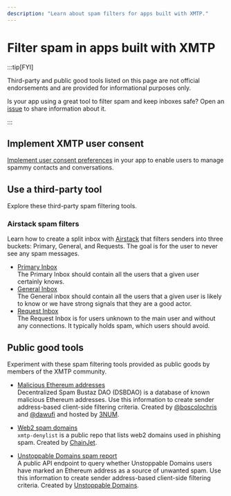 ```yaml
---
description: "Learn about spam filters for apps built with XMTP."
---
```


# Filter spam in apps built with XMTP

:::tip[FYI]

Third-party and public good tools listed on this page are not official endorsements and are provided for informational purposes only.

Is your app using a great tool to filter spam and keep inboxes safe? Open an [issue](https://github.com/xmtp/docs-xmtp-org/issues) to share information about it.

:::

## Implement XMTP user consent

[Implement user consent preferences](/consent/user-consent) in your app to enable users to manage spammy contacts and conversations.

## Use a third-party tool

Explore these third-party spam filtering tools.

### Airstack spam filters

Learn how to create a split inbox with [Airstack](https://www.airstack.xyz/) that filters senders into three buckets: Primary, General, and Requests. The goal is for the user to never see any spam messages.

- [Primary Inbox](https://docs.airstack.xyz/airstack-docs-and-faqs/guides/xmtp/spam-filters/primary-inbox)  
The Primary Inbox should contain all the users that a given user certainly knows.
- [General Inbox](https://docs.airstack.xyz/airstack-docs-and-faqs/guides/xmtp/spam-filters/general-inbox)  
The General inbox should contain all the users that a given user is likely to know or we have strong signals that they are a good actor.
- [Request Inbox](https://docs.airstack.xyz/airstack-docs-and-faqs/guides/xmtp/spam-filters/request-inbox)  
The Request Inbox is for users unknown to the main user and without any connections. It typically holds spam, which users should avoid.

## Public good tools

Experiment with these spam filtering tools provided as public goods by members of the XMTP community.

- [Malicious Ethereum addresses](https://github.com/3numdao/dsbdao)  
Decentralized Spam Bustaz DAO (DSBDAO) is a database of known malicious Ethereum addresses. Use this information to create sender address-based client-side filtering criteria. Created by [@boscolochris](https://twitter.com/boscolochris) and [@dawufi](https://warpcast.com/dawufi) and hosted by [3NUM](https://3num.co/).

- [Web2 spam domains](https://github.com/chainjet/xmtp-denylist)  
`xmtp-denylist` is a public repo that lists web2 domains used in phishing spam. Created by [ChainJet](https://chainjet.io/).

- [Unstoppable Domains spam report](https://docs.unstoppabledomains.com/openapi/messaging-v1/#tag/Chat/paths/~1xmtp~1spam~1%7Baddress%7D/get)  
A public API endpoint to query whether Unstoppable Domains users have marked an Ethereum address as a source of unwanted spam. Use this information to create sender address-based client-side filtering criteria. Created by [Unstoppable Domains](https://unstoppabledomains.com/).
